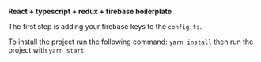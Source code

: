**React + typescript + redux + firebase boilerplate**

The first step is adding your firebase keys to the `config.ts`.

To install the project run the following command: 
`yarn install` then run the project with `yarn start`.

